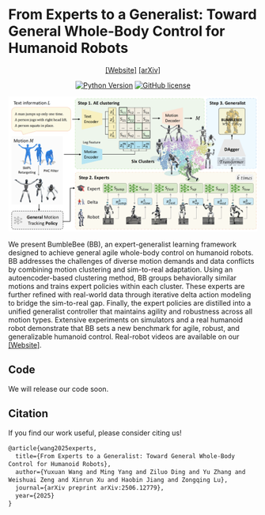 # From Experts to a Generalist: Toward General Whole-Body Control for Humanoid Robots
<div align="center">

[[Website]](https://github.com/BeingBeyond/BumbleBee)
[[arXiv]](https://arxiv.org/abs/2506.12779)

[![Python Version](https://img.shields.io/badge/Python-3.10-blue.svg)]()
[![GitHub license](https://img.shields.io/badge/MIT-blue)]()

![](docs/images/framework.png)

</div>

We present BumbleBee (BB), an expert-generalist learning framework designed to achieve general agile whole-body control on humanoid robots. BB addresses the challenges of diverse motion demands and data conflicts by combining motion clustering and sim-to-real adaptation. Using an autoencoder-based clustering method, BB groups behaviorally similar motions and trains expert policies within each cluster. These experts are further refined with real-world data through iterative delta action modeling to bridge the sim-to-real gap. Finally, the expert policies are distilled into a unified generalist controller that maintains agility and robustness across all motion types. Extensive experiments on simulators and a real humanoid robot demonstrate that BB sets a new benchmark for agile, robust, and generalizable humanoid control. Real-robot videos are available on our [[Website]](https://beingbeyond.github.io/BumbleBee).


## Code
We will release our code soon.

## Citation
If you find our work useful, please consider citing us!
```
@article{wang2025experts,
  title={From Experts to a Generalist: Toward General Whole-Body Control for Humanoid Robots},
  author={Yuxuan Wang and Ming Yang and Ziluo Ding and Yu Zhang and Weishuai Zeng and Xinrun Xu and Haobin Jiang and Zongqing Lu},
  journal={arXiv preprint arXiv:2506.12779},
  year={2025}
}
```
